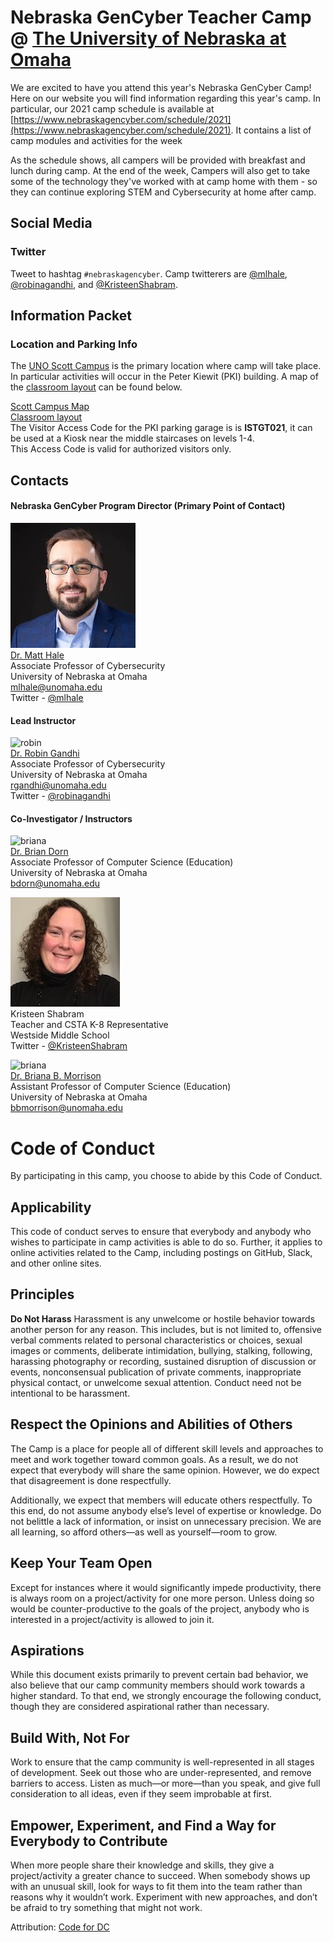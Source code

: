 # Nebraska GenCyber Teacher Camp @ [The University of Nebraska at Omaha](http://www.unomaha.edu/college-of-information-science-and-technology/academics/information-assurance.php)
We are excited to have you attend this year's Nebraska GenCyber Camp! Here on our website you will find information regarding this year's camp. In particular, our 2021 camp schedule is available at [https://www.nebraskagencyber.com/schedule/2021](https://www.nebraskagencyber.com/schedule/2021). It contains a list of camp modules and activities for the week

As the schedule shows, all campers will be provided with breakfast and lunch during camp. At the end of the week, Campers will also get to take some of the technology they've worked with at camp home with them - so they can continue exploring STEM and Cybersecurity at home after camp.

<!-- ## Camp Surveys
TBA

## The NGC modules 
You can find all of our modules at [modules.nebraskagencyber.com](http://nebraskagencyber.com/modules/2019/) -->

## Social Media
<!-- ### Slack
Want to get a hold of camp staff or fellow campers? Use [our official Slack Channel](https://join.slack.com/t/nebraskagencyber/shared_invite/enQtMzgxODI3Njk5MzQ2LTAyZTk4NWIwMWZmNmM1NmVlZTI5ZmRkNTgzMjJlM2Y0Y2Y5ZDNmOWIwZmQ0NzIyMDI3NTRiYTZmNTFkZWFhZDA). You can sign up for free. -->

### Twitter
Tweet to hashtag `#nebraskagencyber`. Camp twitterers are [@mlhale](https://twitter.com/mlhale_), [@robinagandhi](https://twitter.com/robinagandhi), and  [@KristeenShabram](https://twitter.com/KristeenShabram).

<!-- ### Instagram
[https://www.instagram.com/nebraska.gencyber/](https://www.instagram.com/nebraska.gencyber/) -->

## Information Packet

### Location and Parking Info
The [UNO Scott Campus](https://github.com/MLHale/nebraska-gencyber/raw/master/assets/scott-campus-map.pdf) is the primary location where camp will take place. In particular activities will occur in the Peter Kiewit (PKI) building. A map of the [classroom layout](https://github.com/MLHale/nebraska-gencyber/raw/master/2021/pki-floorplan.png) can be found below. 

[Scott Campus Map](https://github.com/MLHale/nebraska-gencyber/raw/master/assets/scott-campus-map.pdf)  
[Classroom layout](https://github.com/MLHale/nebraska-gencyber/raw/master/2019/pki-floorplan.png)  
The Visitor Access Code for the PKI parking garage is is **ISTGT021**, it can be used at a Kiosk near the middle staircases on levels 1-4.   
This Access Code is valid for authorized visitors only.


<!-- ### Release Forms and Permission Slips
For our 2019 camp, we have worked with the FBI Omaha Field office to setup a tour of their facility and an introduction to their female leaders and team in Omaha. The field trip is entirely optional. If you would like your child to attend, please fill out the field trip permission form and have your child return it to us on the first day of camp. As a note, the FBI location in Omaha does require US Citizenship. If your child is not a US Citizen or you do not wish for them to attend, we have alternate activities for them to take part in. More details about the field trip are in the permission form.

[UNO Photo Release](https://github.com/MLHale/nebraska-gencyber/raw/master/assets/uno-release.pdf)  
[Field Trip Permission Slip](https://github.com/MLHale/nebraska-gencyber/raw/master/2019/permission-slip.pdf) -->

## Contacts

#### Nebraska GenCyber Program Director (Primary Point of Contact)
![matt](https://github.com/MLHale/nebraska-gencyber/raw/master/img/matt.jpg)  
[Dr. Matt Hale](http://faculty.ist.unomaha.edu/mlhale/)  
Associate Professor of Cybersecurity  
University of Nebraska at Omaha   
[mlhale@unomaha.edu](mailto:mlhale@unomaha.edu)  
Twitter - [@mlhale](https://twitter.com/mlhale_)  

#### Lead Instructor
![robin](https://github.com/MLHale/nebraska-gencyber/raw/master/img/robin.png)  
[Dr. Robin Gandhi](http://faculty.ist.unomaha.edu/rgandhi/)  
Associate Professor of Cybersecurity  
University of Nebraska at Omaha  
[rgandhi@unomaha.edu](mailto:rgandhi@unomaha.edu)  
Twitter - [@robinagandhi](https://twitter.com/robinagandhi)  

#### Co-Investigator / Instructors
![briana](https://github.com/MLHale/nebraska-gencyber/raw/master/img/briana.png)  
[Dr. Brian Dorn](https://www.unomaha.edu/college-of-information-science-and-technology/about/faculty-staff/brian-dorn.php)  
Associate Professor of Computer Science (Education)  
University of Nebraska at Omaha  
[bdorn@unomaha.edu](mailto:bdorn@unomaha.edu)  

![Kristeen Shabram](https://github.com/MLHale/nebraska-gencyber/raw/master/img/kristeen.jpg)  
Kristeen Shabram  
Teacher and CSTA K-8 Representative  
Westside Middle School  
Twitter - [@KristeenShabram](https://twitter.com/KristeenShabram)  

![briana](https://github.com/MLHale/nebraska-gencyber/raw/master/img/briana.png)  
[Dr. Briana B. Morrison](http://www.brianamorrison.net)  
Assistant Professor of Computer Science (Education)  
University of Nebraska at Omaha  
[bbmorrison@unomaha.edu](mailto:bbmorrison@unomaha.edu)  

# Code of Conduct
By participating in this camp, you choose to abide by this Code of Conduct.

## Applicability
This code of conduct serves to ensure that everybody and anybody who wishes to participate in camp activities is able to do so. Further, it applies to online activities related to the Camp, including postings on GitHub, Slack, and other online sites.

## Principles
**Do Not Harass**
Harassment is any unwelcome or hostile behavior towards another person for any reason. This includes, but is not limited to, offensive verbal comments related to personal characteristics or choices, sexual images or comments, deliberate intimidation, bullying, stalking, following, harassing photography or recording, sustained disruption of discussion or events, nonconsensual publication of private comments, inappropriate physical contact, or unwelcome sexual attention. Conduct need not be intentional to be harassment.

## Respect the Opinions and Abilities of Others
The Camp is a place for people all of different skill levels and approaches to meet and work together toward common goals. As a result, we do not expect that everybody will share the same opinion. However, we do expect that disagreement is done respectfully.

Additionally, we expect that members will educate others respectfully. To this end, do not assume anybody else’s level of expertise or knowledge. Do not belittle a lack of information, or insist on unnecessary precision. We are all learning, so afford others—as well as yourself—room to grow.

## Keep Your Team Open
Except for instances where it would significantly impede productivity, there is always room on a project/activity for one more person. Unless doing so would be counter-productive to the goals of the project, anybody who is interested in a project/activity is allowed to join it.

## Aspirations
While this document exists primarily to prevent certain bad behavior, we also believe that our camp community members should work towards a higher standard. To that end, we strongly encourage the following conduct, though they are considered aspirational rather than necessary.

## Build With, Not For
Work to ensure that the camp community is well-represented in all stages of development. Seek out those who are under-represented, and remove barriers to access. Listen as much—or more—than you speak, and give full consideration to all ideas, even if they seem improbable at first.

## Empower, Experiment, and Find a Way for Everybody to Contribute
When more people share their knowledge and skills, they give a project/activity a greater chance to succeed. When somebody shows up with an unusual skill, look for ways to fit them into the team rather than reasons why it wouldn’t work. Experiment with new approaches, and don’t be afraid to try something that might not work.

Attribution: [Code for DC](https://codefordc.org/resources/codeofconduct.html)
